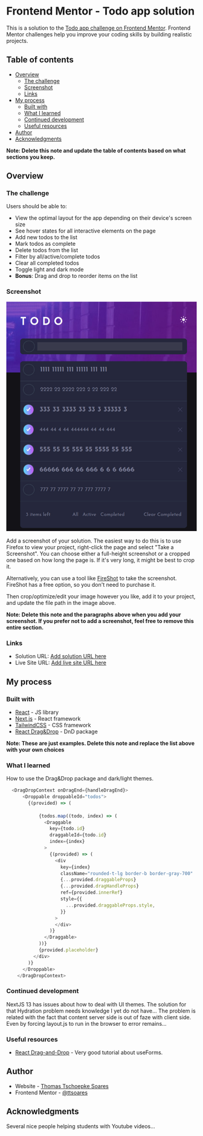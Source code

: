 # Frontend Mentor - Todo app solution

This is a solution to the [Todo app challenge on Frontend Mentor](https://www.frontendmentor.io/challenges/todo-app-Su1_KokOW). Frontend Mentor challenges help you improve your coding skills by building realistic projects.

## Table of contents

- [Overview](#overview)
  - [The challenge](#the-challenge)
  - [Screenshot](#screenshot)
  - [Links](#links)
- [My process](#my-process)
  - [Built with](#built-with)
  - [What I learned](#what-i-learned)
  - [Continued development](#continued-development)
  - [Useful resources](#useful-resources)
- [Author](#author)
- [Acknowledgments](#acknowledgments)

**Note: Delete this note and update the table of contents based on what sections you keep.**

## Overview

### The challenge

Users should be able to:

- View the optimal layout for the app depending on their device's screen size
- See hover states for all interactive elements on the page
- Add new todos to the list
- Mark todos as complete
- Delete todos from the list
- Filter by all/active/complete todos
- Clear all completed todos
- Toggle light and dark mode
- **Bonus**: Drag and drop to reorder items on the list

### Screenshot

![](./screenshot.jpg)

Add a screenshot of your solution. The easiest way to do this is to use Firefox to view your project, right-click the page and select "Take a Screenshot". You can choose either a full-height screenshot or a cropped one based on how long the page is. If it's very long, it might be best to crop it.

Alternatively, you can use a tool like [FireShot](https://getfireshot.com/) to take the screenshot. FireShot has a free option, so you don't need to purchase it.

Then crop/optimize/edit your image however you like, add it to your project, and update the file path in the image above.

**Note: Delete this note and the paragraphs above when you add your screenshot. If you prefer not to add a screenshot, feel free to remove this entire section.**

### Links

- Solution URL: [Add solution URL here](https://github.com/ttsoares/NextJS_ToDos)
- Live Site URL: [Add live site URL here](https://todos-dnd.vercel.app/)

## My process

### Built with

- [React](https://reactjs.org/) - JS library
- [Next.js](https://nextjs.org/) - React framework
- [TailwindCSS](https://tailwindcss.com) - CSS framework
- [React Drag&Drop](https://www.npmjs.com/package/react-beautiful-dnd) - DnD package

**Note: These are just examples. Delete this note and replace the list above with your own choices**

### What I learned

How to use the Drag&Drop package and dark/light themes.

```js
  <DragDropContext onDragEnd={handleDragEnd}>
      <Droppable droppableId="todos">
        {(provided) => (

            {todos.map((todo, index) => (
              <Draggable
                key={todo.id}
                draggableId={todo.id}
                index={index}
              >
                {(provided) => (
                  <div
                    key={index}
                    className="rounded-t-lg border-b border-gray-700"
                    {...provided.draggableProps}
                    {...provided.dragHandleProps}
                    ref={provided.innerRef}
                    style={{
                      ...provided.draggableProps.style,
                    }}
                  >
                  </div>
                )}
              </Draggable>
            ))}
            {provided.placeholder}
          </div>
        )}
      </Droppable>
    </DragDropContext>
```

### Continued development

NextJS 13 has issues about how to deal with UI themes. The solution for that Hydration problem needs knowledge I yet do not have... The problem is related with the fact that content server side is out of faze with client side.
Even by forcing layout.js to run in the browser to error remains...

### Useful resources

- [React Drag-and-Drop](https://www.npmjs.com/package/react-beautiful-dnd) - Very good tutorial about useForms.

## Author

- Website - [Thomas Tschoepke Soares](https://www.linkedin.com/in/thomas-soares-6791781b/)
- Frontend Mentor - [@ttsoares](https://www.frontendmentor.io/profile/ttsoares)

## Acknowledgments

Several nice people helping students with Youtube videos...
